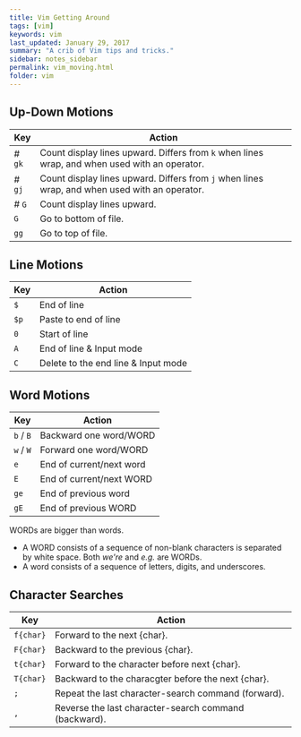 ```yaml
---
title: Vim Getting Around 
tags: [vim]
keywords: vim 
last_updated: January 29, 2017
summary: "A crib of Vim tips and tricks."
sidebar: notes_sidebar
permalink: vim_moving.html
folder: vim 
---
```


## Up-Down Motions

Key | Action
--- | ------
_#_ `gk` | Count display lines upward. Differs from `k` when lines wrap, and when used with an operator.
_#_ `gj` | Count display lines upward. Differs from `j` when lines wrap, and when used with an operator.
_#_ `G` | Count display lines upward.
`G` | Go to bottom of file.
`gg` | Go to top of file.

## Line Motions

Key | Action
--- | ------
`$`  | End of line
`$p`  | Paste to end of line
`0`  | Start of line
`A`  | End of line & Input mode
`C`  | Delete to the end line & Input mode

## Word Motions

Key | Action
--- | ------
`b` / `B`  | Backward one word/WORD
`w` / `W`  | Forward one word/WORD
`e`  | End of current/next word
`E`  | End of current/next WORD
`ge`  | End of previous word
`gE`  | End of previous WORD

WORDs are bigger than words.

* A WORD consists of a sequence of non-blank characters is separated by white space. Both _we're_ and _e.g._ are WORDs.
* A word consists of a sequence of letters, digits, and underscores.

## Character Searches

Key | Action
--- | ------
`f{char}`  | Forward to the next {char}. 
`F{char}`  | Backward to the previous {char}.
`t{char}`  | Forward to the character before next {char}.
`T{char}`  | Backward to the characgter before the next {char}.
`;`  | Repeat the last character-search command (forward). 
`,`  | Reverse the last character-search command (backward). 

